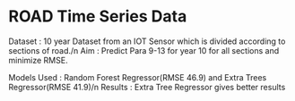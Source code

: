 # ROAD Time Series Data

Dataset  :  10 year Dataset from an IOT Sensor which is divided according to sections of road./n
Aim  :  Predict Para 9-13 for year 10 for all sections and minimize RMSE.

Models Used  :  Random Forest Regressor(RMSE 46.9) and Extra Trees Regressor(RMSE 41.9)/n
Results  :  Extra Tree Regressor gives better results
